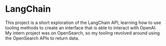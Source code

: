 # LangChain

This project is a short exploration of the LangChain API, learning how to use tooling methods to create an interface that is able to interact with OpenAI. My intern project was on OpenSearch, so my tooling revolved around using the OpenSearch APIs to return data.